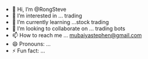 - 👋 Hi, I’m @RongSteve
- 👀 I’m interested in ... trading 
- 🌱 I’m currently learning ...stock trading 
- 💞️ I’m looking to collaborate on ... trading bots
- 📫 How to reach me ... mubaiyastephen@gmail.com
- 😄 Pronouns: ...
- ⚡ Fun fact: ...

<!---
RongSteve/RongSteve is a ✨ special ✨ repository because its `README.md` (this file) appears on your GitHub profile.
You can click the Preview link to take a look at your changes.
--->
